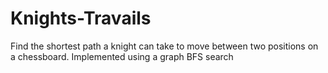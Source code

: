 # Knights-Travails
Find the shortest path a knight can take to move between two positions on a chessboard. Implemented using a graph BFS search
